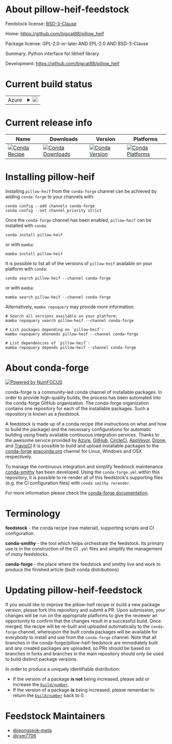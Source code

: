 About pillow-heif-feedstock
===========================

Feedstock license: [BSD-3-Clause](https://github.com/conda-forge/pillow-heif-feedstock/blob/main/LICENSE.txt)

Home: https://github.com/bigcat88/pillow_heif

Package license: GPL-2.0-or-later AND EPL-2.0 AND BSD-3-Clause

Summary: Python interface for libheif library

Development: https://github.com/bigcat88/pillow_heif

Current build status
====================


<table>
    
  <tr>
    <td>Azure</td>
    <td>
      <details>
        <summary>
          <a href="https://dev.azure.com/conda-forge/feedstock-builds/_build/latest?definitionId=24686&branchName=main">
            <img src="https://dev.azure.com/conda-forge/feedstock-builds/_apis/build/status/pillow-heif-feedstock?branchName=main">
          </a>
        </summary>
        <table>
          <thead><tr><th>Variant</th><th>Status</th></tr></thead>
          <tbody><tr>
              <td>linux_64_python3.10.____cpython</td>
              <td>
                <a href="https://dev.azure.com/conda-forge/feedstock-builds/_build/latest?definitionId=24686&branchName=main">
                  <img src="https://dev.azure.com/conda-forge/feedstock-builds/_apis/build/status/pillow-heif-feedstock?branchName=main&jobName=linux&configuration=linux%20linux_64_python3.10.____cpython" alt="variant">
                </a>
              </td>
            </tr><tr>
              <td>linux_64_python3.11.____cpython</td>
              <td>
                <a href="https://dev.azure.com/conda-forge/feedstock-builds/_build/latest?definitionId=24686&branchName=main">
                  <img src="https://dev.azure.com/conda-forge/feedstock-builds/_apis/build/status/pillow-heif-feedstock?branchName=main&jobName=linux&configuration=linux%20linux_64_python3.11.____cpython" alt="variant">
                </a>
              </td>
            </tr><tr>
              <td>linux_64_python3.12.____cpython</td>
              <td>
                <a href="https://dev.azure.com/conda-forge/feedstock-builds/_build/latest?definitionId=24686&branchName=main">
                  <img src="https://dev.azure.com/conda-forge/feedstock-builds/_apis/build/status/pillow-heif-feedstock?branchName=main&jobName=linux&configuration=linux%20linux_64_python3.12.____cpython" alt="variant">
                </a>
              </td>
            </tr><tr>
              <td>linux_64_python3.13.____cp313</td>
              <td>
                <a href="https://dev.azure.com/conda-forge/feedstock-builds/_build/latest?definitionId=24686&branchName=main">
                  <img src="https://dev.azure.com/conda-forge/feedstock-builds/_apis/build/status/pillow-heif-feedstock?branchName=main&jobName=linux&configuration=linux%20linux_64_python3.13.____cp313" alt="variant">
                </a>
              </td>
            </tr><tr>
              <td>linux_64_python3.9.____cpython</td>
              <td>
                <a href="https://dev.azure.com/conda-forge/feedstock-builds/_build/latest?definitionId=24686&branchName=main">
                  <img src="https://dev.azure.com/conda-forge/feedstock-builds/_apis/build/status/pillow-heif-feedstock?branchName=main&jobName=linux&configuration=linux%20linux_64_python3.9.____cpython" alt="variant">
                </a>
              </td>
            </tr><tr>
              <td>osx_64_python3.10.____cpython</td>
              <td>
                <a href="https://dev.azure.com/conda-forge/feedstock-builds/_build/latest?definitionId=24686&branchName=main">
                  <img src="https://dev.azure.com/conda-forge/feedstock-builds/_apis/build/status/pillow-heif-feedstock?branchName=main&jobName=osx&configuration=osx%20osx_64_python3.10.____cpython" alt="variant">
                </a>
              </td>
            </tr><tr>
              <td>osx_64_python3.11.____cpython</td>
              <td>
                <a href="https://dev.azure.com/conda-forge/feedstock-builds/_build/latest?definitionId=24686&branchName=main">
                  <img src="https://dev.azure.com/conda-forge/feedstock-builds/_apis/build/status/pillow-heif-feedstock?branchName=main&jobName=osx&configuration=osx%20osx_64_python3.11.____cpython" alt="variant">
                </a>
              </td>
            </tr><tr>
              <td>osx_64_python3.12.____cpython</td>
              <td>
                <a href="https://dev.azure.com/conda-forge/feedstock-builds/_build/latest?definitionId=24686&branchName=main">
                  <img src="https://dev.azure.com/conda-forge/feedstock-builds/_apis/build/status/pillow-heif-feedstock?branchName=main&jobName=osx&configuration=osx%20osx_64_python3.12.____cpython" alt="variant">
                </a>
              </td>
            </tr><tr>
              <td>osx_64_python3.13.____cp313</td>
              <td>
                <a href="https://dev.azure.com/conda-forge/feedstock-builds/_build/latest?definitionId=24686&branchName=main">
                  <img src="https://dev.azure.com/conda-forge/feedstock-builds/_apis/build/status/pillow-heif-feedstock?branchName=main&jobName=osx&configuration=osx%20osx_64_python3.13.____cp313" alt="variant">
                </a>
              </td>
            </tr><tr>
              <td>osx_64_python3.9.____cpython</td>
              <td>
                <a href="https://dev.azure.com/conda-forge/feedstock-builds/_build/latest?definitionId=24686&branchName=main">
                  <img src="https://dev.azure.com/conda-forge/feedstock-builds/_apis/build/status/pillow-heif-feedstock?branchName=main&jobName=osx&configuration=osx%20osx_64_python3.9.____cpython" alt="variant">
                </a>
              </td>
            </tr><tr>
              <td>osx_arm64_python3.10.____cpython</td>
              <td>
                <a href="https://dev.azure.com/conda-forge/feedstock-builds/_build/latest?definitionId=24686&branchName=main">
                  <img src="https://dev.azure.com/conda-forge/feedstock-builds/_apis/build/status/pillow-heif-feedstock?branchName=main&jobName=osx&configuration=osx%20osx_arm64_python3.10.____cpython" alt="variant">
                </a>
              </td>
            </tr><tr>
              <td>osx_arm64_python3.11.____cpython</td>
              <td>
                <a href="https://dev.azure.com/conda-forge/feedstock-builds/_build/latest?definitionId=24686&branchName=main">
                  <img src="https://dev.azure.com/conda-forge/feedstock-builds/_apis/build/status/pillow-heif-feedstock?branchName=main&jobName=osx&configuration=osx%20osx_arm64_python3.11.____cpython" alt="variant">
                </a>
              </td>
            </tr><tr>
              <td>osx_arm64_python3.12.____cpython</td>
              <td>
                <a href="https://dev.azure.com/conda-forge/feedstock-builds/_build/latest?definitionId=24686&branchName=main">
                  <img src="https://dev.azure.com/conda-forge/feedstock-builds/_apis/build/status/pillow-heif-feedstock?branchName=main&jobName=osx&configuration=osx%20osx_arm64_python3.12.____cpython" alt="variant">
                </a>
              </td>
            </tr><tr>
              <td>osx_arm64_python3.13.____cp313</td>
              <td>
                <a href="https://dev.azure.com/conda-forge/feedstock-builds/_build/latest?definitionId=24686&branchName=main">
                  <img src="https://dev.azure.com/conda-forge/feedstock-builds/_apis/build/status/pillow-heif-feedstock?branchName=main&jobName=osx&configuration=osx%20osx_arm64_python3.13.____cp313" alt="variant">
                </a>
              </td>
            </tr><tr>
              <td>osx_arm64_python3.9.____cpython</td>
              <td>
                <a href="https://dev.azure.com/conda-forge/feedstock-builds/_build/latest?definitionId=24686&branchName=main">
                  <img src="https://dev.azure.com/conda-forge/feedstock-builds/_apis/build/status/pillow-heif-feedstock?branchName=main&jobName=osx&configuration=osx%20osx_arm64_python3.9.____cpython" alt="variant">
                </a>
              </td>
            </tr>
          </tbody>
        </table>
      </details>
    </td>
  </tr>
</table>

Current release info
====================

| Name | Downloads | Version | Platforms |
| --- | --- | --- | --- |
| [![Conda Recipe](https://img.shields.io/badge/recipe-pillow--heif-green.svg)](https://anaconda.org/conda-forge/pillow-heif) | [![Conda Downloads](https://img.shields.io/conda/dn/conda-forge/pillow-heif.svg)](https://anaconda.org/conda-forge/pillow-heif) | [![Conda Version](https://img.shields.io/conda/vn/conda-forge/pillow-heif.svg)](https://anaconda.org/conda-forge/pillow-heif) | [![Conda Platforms](https://img.shields.io/conda/pn/conda-forge/pillow-heif.svg)](https://anaconda.org/conda-forge/pillow-heif) |

Installing pillow-heif
======================

Installing `pillow-heif` from the `conda-forge` channel can be achieved by adding `conda-forge` to your channels with:

```
conda config --add channels conda-forge
conda config --set channel_priority strict
```

Once the `conda-forge` channel has been enabled, `pillow-heif` can be installed with `conda`:

```
conda install pillow-heif
```

or with `mamba`:

```
mamba install pillow-heif
```

It is possible to list all of the versions of `pillow-heif` available on your platform with `conda`:

```
conda search pillow-heif --channel conda-forge
```

or with `mamba`:

```
mamba search pillow-heif --channel conda-forge
```

Alternatively, `mamba repoquery` may provide more information:

```
# Search all versions available on your platform:
mamba repoquery search pillow-heif --channel conda-forge

# List packages depending on `pillow-heif`:
mamba repoquery whoneeds pillow-heif --channel conda-forge

# List dependencies of `pillow-heif`:
mamba repoquery depends pillow-heif --channel conda-forge
```


About conda-forge
=================

[![Powered by
NumFOCUS](https://img.shields.io/badge/powered%20by-NumFOCUS-orange.svg?style=flat&colorA=E1523D&colorB=007D8A)](https://numfocus.org)

conda-forge is a community-led conda channel of installable packages.
In order to provide high-quality builds, the process has been automated into the
conda-forge GitHub organization. The conda-forge organization contains one repository
for each of the installable packages. Such a repository is known as a *feedstock*.

A feedstock is made up of a conda recipe (the instructions on what and how to build
the package) and the necessary configurations for automatic building using freely
available continuous integration services. Thanks to the awesome service provided by
[Azure](https://azure.microsoft.com/en-us/services/devops/), [GitHub](https://github.com/),
[CircleCI](https://circleci.com/), [AppVeyor](https://www.appveyor.com/),
[Drone](https://cloud.drone.io/welcome), and [TravisCI](https://travis-ci.com/)
it is possible to build and upload installable packages to the
[conda-forge](https://anaconda.org/conda-forge) [anaconda.org](https://anaconda.org/)
channel for Linux, Windows and OSX respectively.

To manage the continuous integration and simplify feedstock maintenance
[conda-smithy](https://github.com/conda-forge/conda-smithy) has been developed.
Using the ``conda-forge.yml`` within this repository, it is possible to re-render all of
this feedstock's supporting files (e.g. the CI configuration files) with ``conda smithy rerender``.

For more information please check the [conda-forge documentation](https://conda-forge.org/docs/).

Terminology
===========

**feedstock** - the conda recipe (raw material), supporting scripts and CI configuration.

**conda-smithy** - the tool which helps orchestrate the feedstock.
                   Its primary use is in the construction of the CI ``.yml`` files
                   and simplify the management of *many* feedstocks.

**conda-forge** - the place where the feedstock and smithy live and work to
                  produce the finished article (built conda distributions)


Updating pillow-heif-feedstock
==============================

If you would like to improve the pillow-heif recipe or build a new
package version, please fork this repository and submit a PR. Upon submission,
your changes will be run on the appropriate platforms to give the reviewer an
opportunity to confirm that the changes result in a successful build. Once
merged, the recipe will be re-built and uploaded automatically to the
`conda-forge` channel, whereupon the built conda packages will be available for
everybody to install and use from the `conda-forge` channel.
Note that all branches in the conda-forge/pillow-heif-feedstock are
immediately built and any created packages are uploaded, so PRs should be based
on branches in forks and branches in the main repository should only be used to
build distinct package versions.

In order to produce a uniquely identifiable distribution:
 * If the version of a package **is not** being increased, please add or increase
   the [``build/number``](https://docs.conda.io/projects/conda-build/en/latest/resources/define-metadata.html#build-number-and-string).
 * If the version of a package **is** being increased, please remember to return
   the [``build/number``](https://docs.conda.io/projects/conda-build/en/latest/resources/define-metadata.html#build-number-and-string)
   back to 0.

Feedstock Maintainers
=====================

* [@jeongseok-meta](https://github.com/jeongseok-meta/)
* [@rxm7706](https://github.com/rxm7706/)

